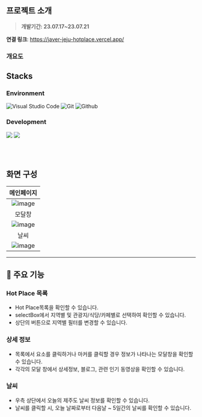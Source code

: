 ## 프로젝트 소개

> **개발기간: 23.07.17~23.07.21**

**연결 링크**: https://javer-jeju-hotplace.vercel.app/

### 개요도

## Stacks

### Environment

![Visual Studio Code](https://img.shields.io/badge/Visual%20Studio%20Code-007ACC?style=for-the-badge&logo=Visual%20Studio%20Code&logoColor=white)
![Git](https://img.shields.io/badge/Git-F05032?style=for-the-badge&logo=Git&logoColor=white)
![Github](https://img.shields.io/badge/GitHub-181717?style=for-the-badge&logo=GitHub&logoColor=white)

### Development

<img src="https://img.shields.io/badge/React-61DAFB?style=for-the-badge&logo=React&logoColor=white"/> <img src="https://img.shields.io/badge/vercel-000000?style=for-the-badge&logo=vercel&logoColor=white"/>

<br/><br/>

## 화면 구성

| 메인페이지 |
| :--------: | 
|      ![image](https://github.com/Hediar/outsourcing-project/assets/72387948/7b08fdb9-5a21-4222-b0b4-19478f0d738f)       |
|     모달창       |
|        ![image](https://github.com/Hediar/outsourcing-project/assets/72387948/452be99c-d90e-4b66-8ee8-5651da70c2c0)           |     
    날씨    |
![image](https://github.com/Hediar/outsourcing-project/assets/72387948/772389e7-78ea-4889-9534-2390233037e0)      |

---

## :partying_face: 주요 기능

### Hot Place 목록

- Hot Place목록을 확인할 수 있습니다.
- selectBox에서 지역별 및 관광지/식당/카페별로 선택하여 확인할 수 있습니다.
- 상단의 버튼으로 지역별 필터를 변경할 수 있습니다.

### 상세 정보

- 목록에서 요소를 클릭하거나 마커를 클릭할 경우 정보가 나타나는 모달창을 확인할 수 있습니다.
- 각각의 모달 창에서 상세정보, 블로그, 관련 인기 동영상을 확인할 수 있습니다.

### 날씨

- 우측 상단에서 오늘의 제주도 날씨 정보를 확인할 수 있습니다.
- 날씨를 클릭할 시, 오늘 날짜로부터 다음날 ~ 5일간의 날씨를 확인할 수 있습니다.